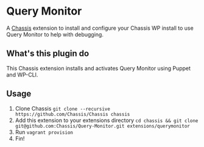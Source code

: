 # Query Monitor
A [Chassis](https://github.com/Chassis/Chassis) extension to install and configure your Chassis WP install to use Query Monitor to help with debugging.

## What's this plugin do

This Chassis extension installs and activates Query Monitor using Puppet and WP-CLI.

## Usage
1. Clone Chassis `git clone --recursive https://github.com/Chassis/Chassis chassis`
2. Add this extension to your extensions directory `cd chassis && git clone git@github.com:Chassis/Query-Monitor.git extensions/querymonitor`
3. Run `vagrant provision`
4. Fin!
